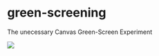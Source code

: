 # green-screening
The unecessary Canvas Green-Screen Experiment

<img src="https://cdn.glitch.com/8c5d9ab0-7199-4750-83e8-f320de24817a%2Fezgif.com-optimize%20(62).gif?v=1590189594262">
